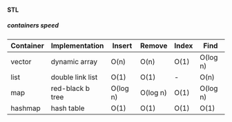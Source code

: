 #### STL

##### containers speed

Container | Implementation   | Insert   | Remove   | Index  | Find
--------- | ---------------- | -------- | -------- | ------ | -------
vector    | dynamic array    | O(n)     | O(n)     | O(1)   | O(log n)
list      | double link list | O(1)     | O(1)     | -      | O(n)
map       | red-black b tree | O(log n) | O(log n) | O(1)   | O(log n)
hashmap   | hash table       | O(1)     | O(1)     | O(1)   | O(1)

